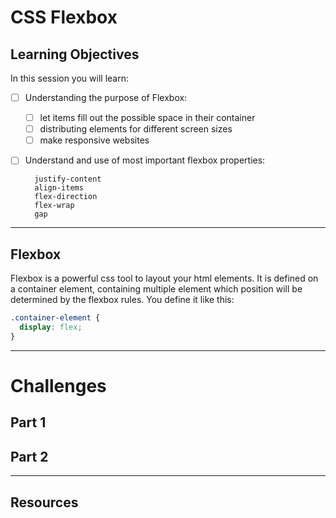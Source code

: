 # CSS Flexbox

## Learning Objectives

In this session you will learn:

- [ ] Understanding the purpose of Flexbox:
  - [ ] let items fill out the possible space in their container
  - [ ] distributing elements for different screen sizes
  - [ ] make responsive websites
- [ ] Understand and use of most important flexbox properties:

        justify-content
        align-items
        flex-direction
        flex-wrap
        gap

---

## Flexbox

Flexbox is a powerful css tool to layout your html elements. It is defined on a container element, containing multiple element which position will be determined by the flexbox rules. You define it like this:

```css
.container-element {
  display: flex;
}
```

---

# Challenges

## Part 1

## Part 2

---

## Resources
